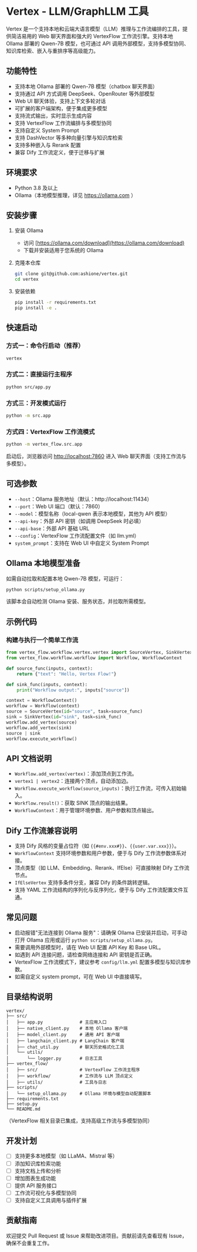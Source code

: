 # Vertex - LLM/GraphLLM 工具

Vertex 是一个支持本地和云端大语言模型（LLM）推理与工作流编排的工具，提供简洁易用的 Web 聊天界面和强大的 VertexFlow 工作流引擎。支持本地 Ollama 部署的 Qwen-7B 模型，也可通过 API 调用外部模型，支持多模型协同、知识库检索、嵌入与重排序等高级能力。

## 功能特性

- 支持本地 Ollama 部署的 Qwen-7B 模型（chatbox 聊天界面）
- 支持通过 API 方式调用 DeepSeek、OpenRouter 等外部模型
- Web UI 聊天体验，支持上下文多轮对话
- 可扩展的客户端架构，便于集成更多模型
- 支持流式输出，实时显示生成内容
- 支持 VertexFlow 工作流编排与多模型协同
- 支持自定义 System Prompt
- 支持 DashVector 等多种向量引擎与知识库检索
- 支持多种嵌入与 Rerank 配置
- 兼容 Dify 工作流定义，便于迁移与扩展

## 环境要求

- Python 3.8 及以上
- Ollama（本地模型推理，详见 https://ollama.com ）

## 安装步骤

1. 安装 Ollama

   - 访问 [https://ollama.com/download](https://ollama.com/download)
   - 下载并安装适用于您系统的 Ollama

2. 克隆本仓库

   ```bash
   git clone git@github.com:ashione/vertex.git
   cd vertex
   ```

3. 安装依赖

   ```bash
   pip install -r requirements.txt
   pip install -e .
   ```

## 快速启动

### 方式一：命令行启动（推荐）

```bash
vertex
```

### 方式二：直接运行主程序

```bash
python src/app.py
```

### 方式三：开发模式运行

```bash
python -m src.app
```

### 方式四：VertexFlow 工作流模式

```bash
python -m vertex_flow.src.app
```

启动后，浏览器访问 [http://localhost:7860](http://localhost:7860) 进入 Web 聊天界面（支持工作流与多模型）。

## 可选参数

- `--host`：Ollama 服务地址（默认：http://localhost:11434）
- `--port`：Web UI 端口（默认：7860）
- `--model`：模型名称（local-qwen 表示本地模型，其他为 API 模型）
- `--api-key`：外部 API 密钥（如调用 DeepSeek 时必填）
- `--api-base`：外部 API 基础 URL
- `--config`：VertexFlow 工作流配置文件（如 llm.yml）
- `system_prompt`：支持在 Web UI 中自定义 System Prompt

## Ollama 本地模型准备

如需自动拉取和配置本地 Qwen-7B 模型，可运行：

```bash
python scripts/setup_ollama.py
```

该脚本会自动检测 Ollama 安装、服务状态，并拉取所需模型。

## 示例代码

### 构建与执行一个简单工作流

```python
from vertex_flow.workflow.vertex.vertex import SourceVertex, SinkVertex
from vertex_flow.workflow.workflow import Workflow, WorkflowContext

def source_func(inputs, context):
    return {"text": "Hello, Vertex Flow!"}

def sink_func(inputs, context):
    print("Workflow output:", inputs["source"])

context = WorkflowContext()
workflow = Workflow(context)
source = SourceVertex(id="source", task=source_func)
sink = SinkVertex(id="sink", task=sink_func)
workflow.add_vertex(source)
workflow.add_vertex(sink)
source | sink
workflow.execute_workflow()
```

## API 文档说明

- `Workflow.add_vertex(vertex)`：添加顶点到工作流。
- `vertex1 | vertex2`：连接两个顶点，自动添加边。
- `Workflow.execute_workflow(source_inputs)`：执行工作流，可传入初始输入。
- `Workflow.result()`：获取 SINK 顶点的输出结果。
- `WorkflowContext`：用于管理环境参数、用户参数和顶点输出。

## Dify 工作流兼容说明

- 支持 Dify 风格的变量占位符（如 `{{#env.xxx#}}`、`{{user.var.xxx}}`）。
- `WorkflowContext` 支持环境参数和用户参数，便于与 Dify 工作流参数体系对接。
- 顶点类型（如 LLM、Embedding、Rerank、IfElse）可直接映射 Dify 工作流节点。
- `IfElseVertex` 支持多条件分支，兼容 Dify 的条件跳转逻辑。
- 支持 YAML 工作流结构的序列化与反序列化，便于与 Dify 工作流配置文件互通。

## 常见问题

- 启动报错"无法连接到 Ollama 服务"：请确保 Ollama 已安装并启动，可手动打开 Ollama 应用或运行 `python scripts/setup_ollama.py`。
- 需要调用外部模型时，请在 Web UI 配置 API Key 和 Base URL。
- 如遇到 API 连接问题，请检查网络连接和 API 密钥是否正确。
- VertexFlow 工作流模式下，建议参考 `config/llm.yml` 配置多模型与知识库参数。
- 如需自定义 system prompt，可在 Web UI 中直接填写。

## 目录结构说明

```
vertex/
├── src/
│   ├── app.py              # 主应用入口
│   ├── native_client.py    # 本地 Ollama 客户端
│   ├── model_client.py     # 通用 API 客户端
│   ├── langchain_client.py # LangChain 客户端
│   ├── chat_util.py        # 聊天历史格式化工具
│   └── utils/
│       └── logger.py       # 日志工具
├── vertex_flow/
│   ├── src/                # VertexFlow 工作流主程序
│   ├── workflow/           # 工作流与 LLM 顶点定义
│   ├── utils/              # 工具与日志
├── scripts/
│   └── setup_ollama.py     # Ollama 环境与模型自动配置脚本
├── requirements.txt
├── setup.py
└── README.md
```
（VertexFlow 相关目录已集成，支持高级工作流与多模型协同）

## 开发计划

- [ ] 支持更多本地模型（如 LLaMA、Mistral 等）
- [ ] 添加知识库检索功能
- [ ] 支持文档上传和分析
- [ ] 增加图表生成功能
- [ ] 提供 API 服务接口
- [ ] 工作流可视化与多模型协同
- [ ] 支持自定义工具调用与插件扩展

## 贡献指南

欢迎提交 Pull Request 或 Issue 来帮助改进项目。贡献前请先查看现有 Issue，确保不会重复工作。